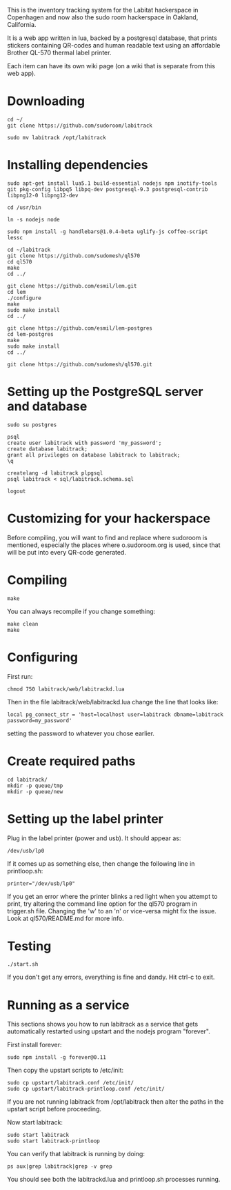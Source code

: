 This is the inventory tracking system for the Labitat hackerspace in Copenhagen and now also the sudo room hackerspace in Oakland, California.

It is a web app written in lua, backed by a postgresql database, that prints stickers containing QR-codes and human readable text using an affordable Brother QL-570 thermal label printer.

Each item can have its own wiki page (on a wiki that is separate from this web app).

# Downloading 

```
cd ~/
git clone https://github.com/sudoroom/labitrack

sudo mv labitrack /opt/labitrack
```

# Installing dependencies

```
sudo apt-get install lua5.1 build-essential nodejs npm inotify-tools git pkg-config libpq5 libpq-dev postgresql-9.3 postgresql-contrib libpng12-0 libpng12-dev

cd /usr/bin

ln -s nodejs node

sudo npm install -g handlebars@1.0.4-beta uglify-js coffee-script lessc

cd ~/labitrack
git clone https://github.com/sudomesh/ql570
cd ql570
make
cd ../

git clone https://github.com/esmil/lem.git
cd lem
./configure
make
sudo make install
cd ../

git clone https://github.com/esmil/lem-postgres
cd lem-postgres
make
sudo make install
cd ../

git clone https://github.com/sudomesh/ql570.git

```

# Setting up the PostgreSQL server and database

```
sudo su postgres

psql
create user labitrack with password 'my_password';
create database labitrack;
grant all privileges on database labitrack to labitrack;
\q

createlang -d labitrack plpgsql
psql labitrack < sql/labitrack.schema.sql

logout
```

# Customizing for your hackerspace

Before compiling, you will want to find and replace where sudoroom is mentioned, especially the places where o.sudoroom.org is used, since that will be put into every QR-code generated.

# Compiling

```
make
```

You can always recompile if you change something:

```
make clean
make
```

# Configuring

First run:

```
chmod 750 labitrack/web/labitrackd.lua
```

Then in the file labitrack/web/labitrackd.lua change the line that looks like:

```
local pg_connect_str = 'host=localhost user=labitrack dbname=labitrack password=my_password'
```

setting the password to whatever you chose earlier.

# Create required paths

```
cd labitrack/
mkdir -p queue/tmp
mkdir -p queue/new
```

# Setting up the label printer

Plug in the label printer (power and usb). It should appear as:

```
/dev/usb/lp0
```

If it comes up as something else, then change the following line in printloop.sh:

```
printer="/dev/usb/lp0"
```

If you get an error where the printer blinks a red light when you attempt to print, try altering the command line option for the ql570 program in trigger.sh file. Changing the 'w' to an 'n' or vice-versa might fix the issue. Look at ql570/README.md for more info.

# Testing

```
./start.sh
```

If you don't get any errors, everything is fine and dandy. Hit ctrl-c to exit.

# Running as a service

This sections shows you how to run labitrack as a service that gets automatically restarted using upstart and the nodejs program "forever".

First install forever:

```
sudo npm install -g forever@0.11
```

Then copy the upstart scripts to /etc/init:

```
sudo cp upstart/labitrack.conf /etc/init/
sudo cp upstart/labitrack-printloop.conf /etc/init/
```

If you are not running labitrack from /opt/labitrack then alter the paths in the upstart script before proceeding.

Now start labitrack:

```
sudo start labitrack
sudo start labitrack-printloop
```

You can verify that labitrack is running by doing:

```
ps aux|grep labitrack|grep -v grep
```

You should see both the labitrackd.lua and printloop.sh processes running.

